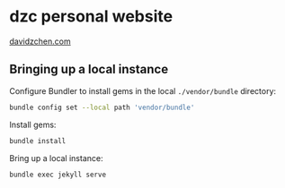 # dzc personal website

[davidzchen.com](http://davidzchen.com)

## Bringing up a local instance

Configure Bundler to install gems in the local `./vendor/bundle` directory:

```sh
bundle config set --local path 'vendor/bundle'
```

Install gems:

```sh
bundle install
```

Bring up a local instance:

```sh
bundle exec jekyll serve
```
